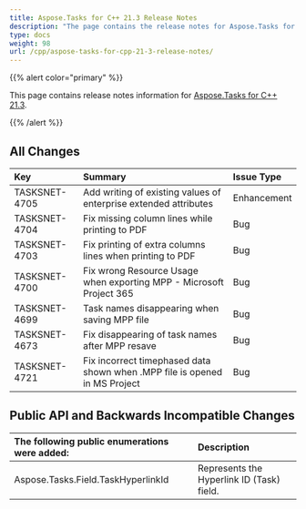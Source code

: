 ```yaml
---
title: Aspose.Tasks for C++ 21.3 Release Notes
description: "The page contains the release notes for Aspose.Tasks for C++ 21.3."
type: docs
weight: 98
url: /cpp/aspose-tasks-for-cpp-21-3-release-notes/
---
```


{{% alert color="primary" %}}

This page contains release notes information for [Aspose.Tasks for C++ 21.3](https://downloads.aspose.com/tasks/cpp/new-releases/aspose.tasks-for-c---21.3/).

{{% /alert %}}

## **All Changes**
|**Key**|**Summary**|**Issue Type**|
| :- | :- | :- |
| TASKSNET-4705 | Add writing of existing values of enterprise extended attributes | Enhancement |
| TASKSNET-4704 | Fix missing column lines while printing to PDF | Bug |
| TASKSNET-4703 | Fix printing of extra columns lines when printing to PDF | Bug |
| TASKSNET-4700 | Fix wrong Resource Usage when exporting MPP - Microsoft Project 365 | Bug |
| TASKSNET-4699 | Task names disappearing when saving MPP file | Bug |
| TASKSNET-4673 | Fix disappearing of task names after MPP resave | Bug |
| TASKSNET-4721 | Fix incorrect timephased data shown when .MPP file is opened in MS Project | Bug |

## **Public API and Backwards Incompatible Changes**
|**The following public enumerations were added:**|**Description**|
| :- | :- |
| Aspose.Tasks.Field.TaskHyperlinkId | Represents the Hyperlink ID (Task) field. |
